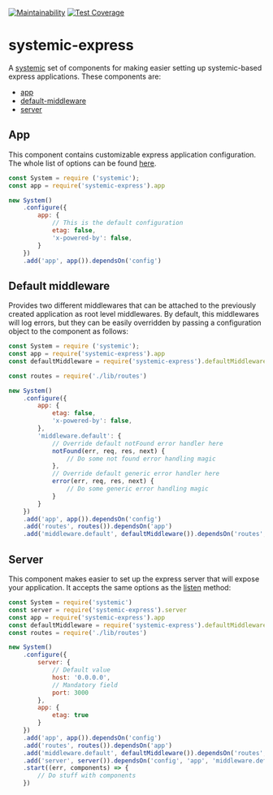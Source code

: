[![Maintainability](https://api.codeclimate.com/v1/badges/d49bb1ffdcb679b6fe37/maintainability)](https://codeclimate.com/github/onebeyond/systemic-express/maintainability)
[![Test Coverage](https://api.codeclimate.com/v1/badges/d49bb1ffdcb679b6fe37/test_coverage)](https://codeclimate.com/github/onebeyond/systemic-express/test_coverage)

# systemic-express
A [systemic](https://github.com/onebeyond/systemic) set of components for making easier setting up systemic-based express applications. These components are:

- [app](lib/app.js)
- [default-middleware](lib/default-middleware.js)
- [server](lib/server.js)

## App

This component contains customizable express application configuration. The whole list of options can be found [here](https://expressjs.com/en/4x/api.html#app.settings.table). 

```javascript
const System = require ('systemic');
const app = require('systemic-express').app

new System()
    .configure({
        app: {
            // This is the default configuration
            etag: false,
            'x-powered-by': false,
        }
    })
    .add('app', app()).dependsOn('config')
```

## Default middleware

Provides two different middlewares that can be attached to the previously created application as root level middlewares. By default, this middlewares will log errors, but they can be easily overridden by passing a configuration object to the component as follows:

```javascript
const System = require ('systemic');
const app = require('systemic-express').app
const defaultMiddleware = require('systemic-express').defaultMiddleware

const routes = require('./lib/routes')

new System()
    .configure({
        app: {
            etag: false,
            'x-powered-by': false,
        },
        'middleware.default': {
            // Override default notFound error handler here    
            notFound(err, req, res, next) {
                // Do some not found error handling magic
            },
            // Override default generic error handler here
            error(err, req, res, next) {
                // Do some generic error handling magic
            }
        }
    })
    .add('app', app()).dependsOn('config')
    .add('routes', routes()).dependsOn('app')
    .add('middleware.default', defaultMiddleware()).dependsOn('routes', 'app')
```

## Server

This component makes easier to set up the express server that will expose your application. It accepts the same options as the [listen](https://expressjs.com/en/4x/api.html#app.listen) method: 

```js
const System = require('systemic')
const server = require('systemic-express').server
const app = require('systemic-express').app
const defaultMiddleware = require('systemic-express').defaultMiddleware
const routes = require('./lib/routes')

new System()
    .configure({
        server: {
            // Default value
            host: '0.0.0.0',
            // Mandatory field
            port: 3000
        },
        app: {
            etag: true
        }
    })
    .add('app', app()).dependsOn('config')
    .add('routes', routes()).dependsOn('app')
    .add('middleware.default', defaultMiddleware()).dependsOn('routes', 'app')
    .add('server', server()).dependsOn('config', 'app', 'middleware.default')
    .start((err, components) => {
        // Do stuff with components
    })
```
